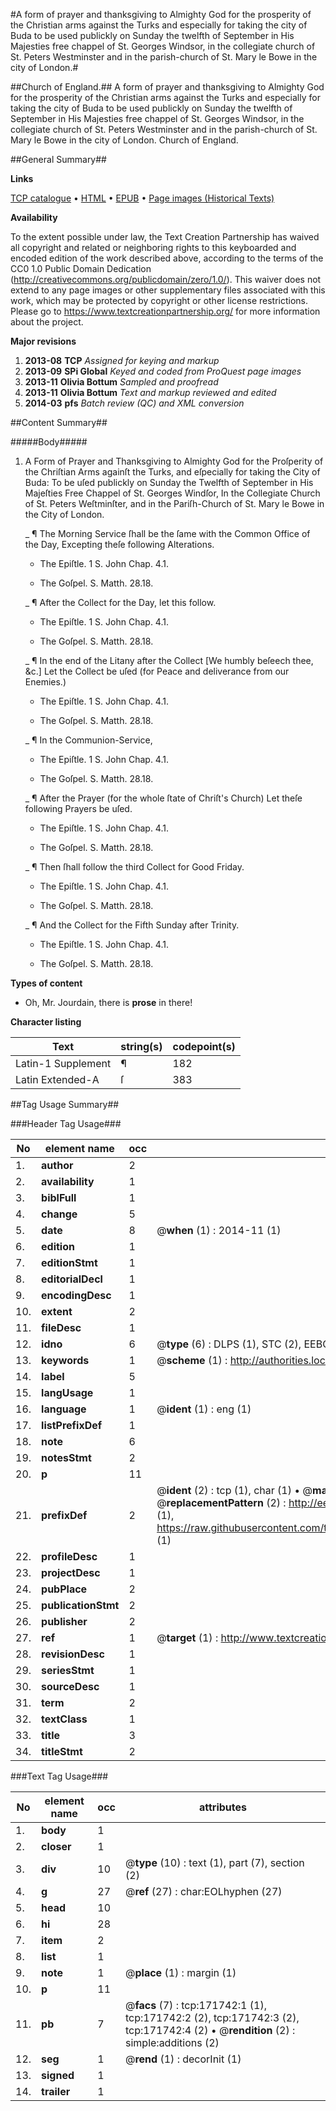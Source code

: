 #A form of prayer and thanksgiving to Almighty God for the prosperity of the Christian arms against the Turks and especially for taking the city of Buda to be used publickly on Sunday the twelfth of September in His Majesties free chappel of St. Georges Windsor, in the collegiate church of St. Peters Westminster and in the parish-church of St. Mary le Bowe in the city of London.#

##Church of England.##
A form of prayer and thanksgiving to Almighty God for the prosperity of the Christian arms against the Turks and especially for taking the city of Buda to be used publickly on Sunday the twelfth of September in His Majesties free chappel of St. Georges Windsor, in the collegiate church of St. Peters Westminster and in the parish-church of St. Mary le Bowe in the city of London.
Church of England.

##General Summary##

**Links**

[TCP catalogue](http://www.ota.ox.ac.uk/tcp/)  • 
[HTML](http://tei.it.ox.ac.uk/tcp/Texts-HTML/free/A79/A79669.html)  • 
[EPUB](http://tei.it.ox.ac.uk/tcp/Texts-EPUB/free/A79/A79669.epub) • 
[Page images (Historical Texts)](https://historicaltexts.jisc.ac.uk/eebo-45504437e)

**Availability**

To the extent possible under law, the Text Creation Partnership has waived all copyright and related or neighboring rights to this keyboarded and encoded edition of the work described above, according to the terms of the CC0 1.0 Public Domain Dedication (http://creativecommons.org/publicdomain/zero/1.0/). This waiver does not extend to any page images or other supplementary files associated with this work, which may be protected by copyright or other license restrictions. Please go to https://www.textcreationpartnership.org/ for more information about the project.

**Major revisions**

1. __2013-08__ __TCP__ *Assigned for keying and markup*
1. __2013-09__ __SPi Global__ *Keyed and coded from ProQuest page images*
1. __2013-11__ __Olivia Bottum__ *Sampled and proofread*
1. __2013-11__ __Olivia Bottum__ *Text and markup reviewed and edited*
1. __2014-03__ __pfs__ *Batch review (QC) and XML conversion*

##Content Summary##

#####Body#####

1. A Form of Prayer and Thanksgiving to Almighty God for the Proſperity of the Chriſtian Arms againſt the Turks, and eſpecially for taking the City of Buda: To be uſed publickly on Sunday the Twelfth of September in His Majeſties Free Chappel of St. Georges Windſor, In the Collegiate Church of St. Peters Weſtminſter, and in the Pariſh-Church of St. Mary le Bowe in the City of London.

    _ ¶ The Morning Service ſhall be the ſame with the Common Office of the Day, Excepting theſe following Alterations.

      * The Epiſtle. 1 S. John Chap. 4.1.

      * The Goſpel. S. Matth. 28.18.

    _ ¶ After the Collect for the Day, let this follow.

      * The Epiſtle. 1 S. John Chap. 4.1.

      * The Goſpel. S. Matth. 28.18.

    _ ¶ In the end of the Litany after the Collect [We humbly beſeech thee, &c.] Let the Collect be uſed (for Peace and deliverance from our Enemies.)

      * The Epiſtle. 1 S. John Chap. 4.1.

      * The Goſpel. S. Matth. 28.18.

    _ ¶ In the Communion-Service,

      * The Epiſtle. 1 S. John Chap. 4.1.

      * The Goſpel. S. Matth. 28.18.

    _ ¶ After the Prayer (for the whole ſtate of Chriſt's Church) Let theſe following Prayers be uſed.

      * The Epiſtle. 1 S. John Chap. 4.1.

      * The Goſpel. S. Matth. 28.18.

    _ ¶ Then ſhall follow the third Collect for Good Friday.

      * The Epiſtle. 1 S. John Chap. 4.1.

      * The Goſpel. S. Matth. 28.18.

    _ ¶ And the Collect for the Fifth Sunday after Trinity.

      * The Epiſtle. 1 S. John Chap. 4.1.

      * The Goſpel. S. Matth. 28.18.

**Types of content**

  * Oh, Mr. Jourdain, there is **prose** in there!

**Character listing**


|Text|string(s)|codepoint(s)|
|---|---|---|
|Latin-1 Supplement|¶|182|
|Latin Extended-A|ſ|383|

##Tag Usage Summary##

###Header Tag Usage###

|No|element name|occ|attributes|
|---|---|---|---|
|1.|__author__|2||
|2.|__availability__|1||
|3.|__biblFull__|1||
|4.|__change__|5||
|5.|__date__|8| @__when__ (1) : 2014-11 (1)|
|6.|__edition__|1||
|7.|__editionStmt__|1||
|8.|__editorialDecl__|1||
|9.|__encodingDesc__|1||
|10.|__extent__|2||
|11.|__fileDesc__|1||
|12.|__idno__|6| @__type__ (6) : DLPS (1), STC (2), EEBO-CITATION (1), OCLC (1), VID (1)|
|13.|__keywords__|1| @__scheme__ (1) : http://authorities.loc.gov/ (1)|
|14.|__label__|5||
|15.|__langUsage__|1||
|16.|__language__|1| @__ident__ (1) : eng (1)|
|17.|__listPrefixDef__|1||
|18.|__note__|6||
|19.|__notesStmt__|2||
|20.|__p__|11||
|21.|__prefixDef__|2| @__ident__ (2) : tcp (1), char (1)  •  @__matchPattern__ (2) : ([0-9\-]+):([0-9IVX]+) (1), (.+) (1)  •  @__replacementPattern__ (2) : http://eebo.chadwyck.com/downloadtiff?vid=$1&page=$2 (1), https://raw.githubusercontent.com/textcreationpartnership/Texts/master/tcpchars.xml#$1 (1)|
|22.|__profileDesc__|1||
|23.|__projectDesc__|1||
|24.|__pubPlace__|2||
|25.|__publicationStmt__|2||
|26.|__publisher__|2||
|27.|__ref__|1| @__target__ (1) : http://www.textcreationpartnership.org/docs/. (1)|
|28.|__revisionDesc__|1||
|29.|__seriesStmt__|1||
|30.|__sourceDesc__|1||
|31.|__term__|2||
|32.|__textClass__|1||
|33.|__title__|3||
|34.|__titleStmt__|2||


###Text Tag Usage###

|No|element name|occ|attributes|
|---|---|---|---|
|1.|__body__|1||
|2.|__closer__|1||
|3.|__div__|10| @__type__ (10) : text (1), part (7), section (2)|
|4.|__g__|27| @__ref__ (27) : char:EOLhyphen (27)|
|5.|__head__|10||
|6.|__hi__|28||
|7.|__item__|2||
|8.|__list__|1||
|9.|__note__|1| @__place__ (1) : margin (1)|
|10.|__p__|11||
|11.|__pb__|7| @__facs__ (7) : tcp:171742:1 (1), tcp:171742:2 (2), tcp:171742:3 (2), tcp:171742:4 (2)  •  @__rendition__ (2) : simple:additions (2)|
|12.|__seg__|1| @__rend__ (1) : decorInit (1)|
|13.|__signed__|1||
|14.|__trailer__|1||
